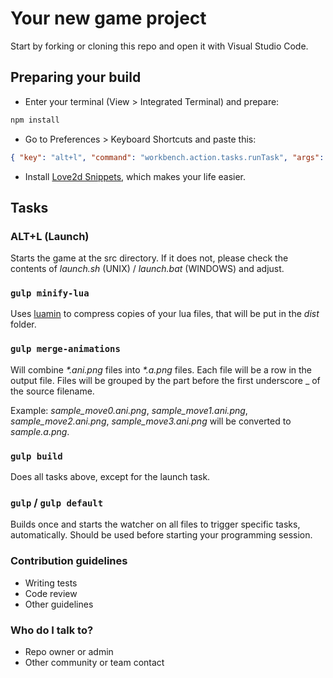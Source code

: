 # Your new game project #

Start by forking or cloning this repo and open it with Visual Studio Code.

## Preparing your build ##

- Enter your terminal (View > Integrated Terminal) and prepare:

```bash
npm install
```

- Go to Preferences > Keyboard Shortcuts and paste this:

```json
{ "key": "alt+l", "command": "workbench.action.tasks.runTask", "args": "launch" }
```

- Install [Love2d Snippets](https://marketplace.visualstudio.com/items?itemName=pixelwar.love2dsnippets), which makes your life easier.

## Tasks ##

### ALT+L (Launch) ###

Starts the game at the src directory. If it does not, please check the contents of _launch.sh_ (UNIX) / _launch.bat_ (WINDOWS) and adjust.

### `gulp minify-lua` ###

Uses [luamin](https://github.com/mathiasbynens/luamin) to compress copies of your lua files, that will be put in the _dist_ folder.

### `gulp merge-animations` ###

Will combine _*.ani.png_ files into _*.a.png_ files. Each file will be a row in the output file. Files will be grouped by the part before the first underscore \_ of the source filename.

Example: _sample_move0.ani.png_, _sample_move1.ani.png_, _sample_move2.ani.png_, _sample_move3.ani.png_ will be converted to _sample.a.png_.

### `gulp build` ###

Does all tasks above, except for the launch task.

### `gulp` / `gulp default` ###

Builds once and starts the watcher on all files to trigger specific tasks, automatically. Should be used before starting your programming session.

### Contribution guidelines ###

* Writing tests
* Code review
* Other guidelines

### Who do I talk to? ###

* Repo owner or admin
* Other community or team contact